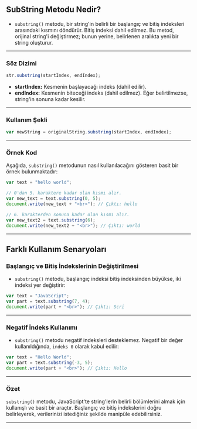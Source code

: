 ## SubString Metodu Nedir?

- `substring()` metodu, bir string'in belirli bir başlangıç ve bitiş indeksleri arasındaki kısmını döndürür. Bitiş indeksi dahil edilmez. Bu metod, orijinal string'i değiştirmez; bunun yerine, belirlenen aralıkta yeni bir string oluşturur.

---

### Söz Dizimi

```Javascript
str.substring(startIndex, endIndex);

```

- **startIndex:** Kesmenin başlayacağı indeks (dahil edilir).
- **endIndex:** Kesmenin biteceği indeks (dahil edilmez). Eğer belirtilmezse, string'in sonuna kadar kesilir.

---

### Kullanım Şekli

```Javascript
var newString = originalString.substring(startIndex, endIndex);

```

---

### Örnek Kod

Aşağıda, `substring()` metodunun nasıl kullanılacağını gösteren basit bir örnek bulunmaktadır:

```Javascript
var text = "hello world";

// 0'dan 5. karaktere kadar olan kısmı alır.
var new_text = text.substring(0, 5);
document.write(new_text + "<br>"); // Çıktı: hello

// 6. karakterden sonuna kadar olan kısmı alır.
var new_text2 = text.substring(6);
document.write(new_text2 + "<br>"); // Çıktı: world

```

---

## Farklı Kullanım Senaryoları

### Başlangıç ve Bitiş İndekslerinin Değiştirilmesi

- `substring()` metodu, başlangıç indeksi bitiş indeksinden büyükse, iki indeksi yer değiştirir:

```Javascript
var text = "JavaScript";
var part = text.substring(7, 4);
document.write(part + "<br>"); // Çıktı: Scri

```

---

### Negatif İndeks Kullanımı

- `substring()` metodu negatif indeksleri desteklemez. Negatif bir değer kullanıldığında, `indeks 0` olarak kabul edilir:

```Javascript
var text = "Hello World";
var part = text.substring(-3, 5);
document.write(part + "<br>"); // Çıktı: Hello

```

---

### Özet

`substring()` metodu, JavaScript'te string'lerin belirli bölümlerini almak için kullanışlı ve basit bir araçtır. Başlangıç ve bitiş indekslerini doğru belirleyerek, verilerinizi istediğiniz şekilde manipüle edebilirsiniz.

---
